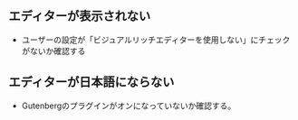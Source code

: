 ## エディターが表示されない  
- ユーザーの設定が「ビジュアルリッチエディターを使用しない」にチェックがないか確認する

## エディターが日本語にならない  
- Gutenbergのプラグインがオンになっていないか確認する。
